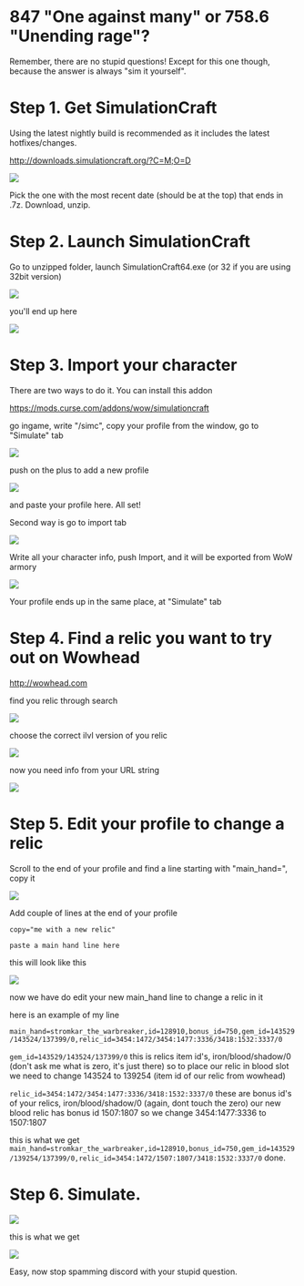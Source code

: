 # 847 "One against many" or 758.6 "Unending rage"?

Remember, there are no stupid questions!
Except for this one though, because the answer is always "sim it yourself".

# Step 1. Get SimulationCraft

Using the latest nightly build is recommended as it includes the latest hotfixes/changes.

http://downloads.simulationcraft.org/?C=M;O=D

![](http://i.imgur.com/6ZojHKe.png)

Pick the one with the most recent date (should be at the top) that ends in .7z. Download, unzip.

# Step 2. Launch SimulationCraft

Go to unzipped folder, launch SimulationCraft64.exe (or 32 if you are using 32bit version)

![](http://i.imgur.com/nGq8XnN.png)

you'll end up here

![](http://i.imgur.com/yrSwbzy.png)

# Step 3. Import your character

There are two ways to do it. You can install this addon

https://mods.curse.com/addons/wow/simulationcraft

go ingame, write "/simc", copy your profile from the window, go to "Simulate" tab

![](http://i.imgur.com/7GvVu27.png)

push on the plus to add a new profile

![](http://i.imgur.com/vDDupCV.png)

and paste your profile here. All set!

Second way is go to import tab

![](http://i.imgur.com/ZHmpElZ.png)

Write all your character info, push Import, and it will be exported from WoW armory

![](http://i.imgur.com/9gpi6Mx.png)

Your profile ends up in the same place, at "Simulate" tab

# Step 4. Find a relic you want to try out on Wowhead
http://wowhead.com

find you relic through search

![](http://i.imgur.com/rUg2s5q.png)

choose the correct ilvl version of you relic

![](http://i.imgur.com/zlvT8P2.png)

now you need info from your URL string

![](http://i.imgur.com/BDfYZoX.png)


# Step 5. Edit your profile to change a relic

Scroll to the end of your profile and find a line starting with "main_hand=", copy it

![](http://i.imgur.com/SmBqhXw.png)

Add couple of lines at the end of your profile


`copy="me with a new relic"`

`paste a main hand line here`

this will look like this

![](http://i.imgur.com/eyrjZmo.png)

now we have do edit your new main_hand line to change a relic in it

here is an example of my line

`main_hand=stromkar_the_warbreaker,id=128910,bonus_id=750,gem_id=143529/143524/137399/0,relic_id=3454:1472/3454:1477:3336/3418:1532:3337/0`

`gem_id=143529/143524/137399/0`
this is relics item id's, iron/blood/shadow/0 (don't ask me what is zero, it's just there)
so to place our relic in blood slot we need to change 143524 to 139254 (item id of our relic from wowhead)

`relic_id=3454:1472/3454:1477:3336/3418:1532:3337/0`
these are bonus id's of your relics, iron/blood/shadow/0 (again, dont touch the zero)
our new blood relic has bonus id 1507:1807 so we change 3454:1477:3336 to 1507:1807

this is what we get
`main_hand=stromkar_the_warbreaker,id=128910,bonus_id=750,gem_id=143529/139254/137399/0,relic_id=3454:1472/1507:1807/3418:1532:3337/0`
done.

# Step 6. Simulate.

![](http://i.imgur.com/qO8Ueje.png)

this is what we get

![](http://i.imgur.com/Ove2SAh.png)


Easy, now stop spamming discord with your stupid question.


